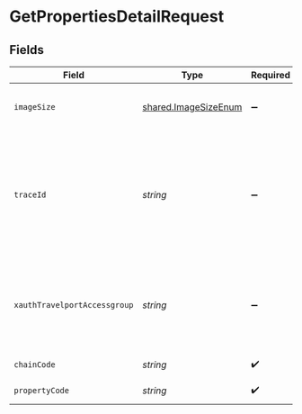 # GetPropertiesDetailRequest


## Fields

| Field                                                                                          | Type                                                                                           | Required                                                                                       | Description                                                                                    |
| ---------------------------------------------------------------------------------------------- | ---------------------------------------------------------------------------------------------- | ---------------------------------------------------------------------------------------------- | ---------------------------------------------------------------------------------------------- |
| `imageSize`                                                                                    | [shared.ImageSizeEnum](../../../sdk/models/shared/imagesizeenum.md)                            | :heavy_minus_sign:                                                                             | The size of the image to be returned                                                           |
| `traceId`                                                                                      | *string*                                                                                       | :heavy_minus_sign:                                                                             | Identifier used to correlate API invocations across long-running or multi-call business flows. |
| `xauthTravelportAccessgroup`                                                                   | *string*                                                                                       | :heavy_minus_sign:                                                                             | Identifies the Travelport access group with which the caller is associated                     |
| `chainCode`                                                                                    | *string*                                                                                       | :heavy_check_mark:                                                                             | Hotel chain code                                                                               |
| `propertyCode`                                                                                 | *string*                                                                                       | :heavy_check_mark:                                                                             | Property code                                                                                  |